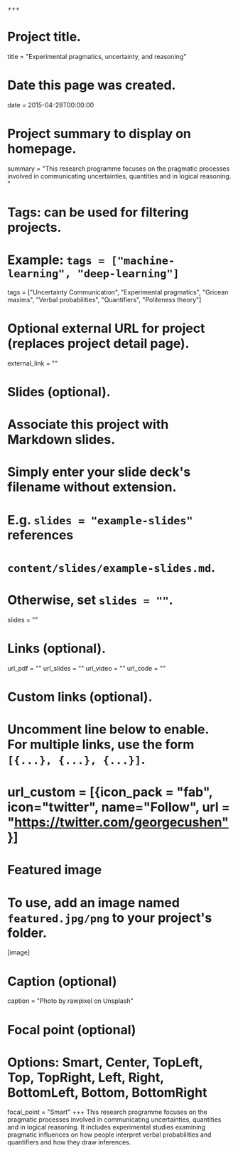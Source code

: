 +++
# Project title.
title = "Experimental pragmatics, uncertainty, and reasoning"

# Date this page was created.
date = 2015-04-28T00:00:00

# Project summary to display on homepage.
summary = "This research programme focuses on the pragmatic processes involved in communicating uncertainties, quantities and in logical reasoning. "

# Tags: can be used for filtering projects.
# Example: `tags = ["machine-learning", "deep-learning"]`
tags = ["Uncertainty Communication", "Experimental pragmatics", "Gricean maxims", "Verbal probabilities", "Quantifiers", "Politeness theory"]

# Optional external URL for project (replaces project detail page).
external_link = ""

# Slides (optional).
#   Associate this project with Markdown slides.
#   Simply enter your slide deck's filename without extension.
#   E.g. `slides = "example-slides"` references 
#   `content/slides/example-slides.md`.
#   Otherwise, set `slides = ""`.
slides = ""

# Links (optional).
url_pdf = ""
url_slides = ""
url_video = ""
url_code = ""

# Custom links (optional).
# Uncomment line below to enable. For multiple links, use the form `[{...}, {...}, {...}]`.
# url_custom = [{icon_pack = "fab", icon="twitter", name="Follow", url = "https://twitter.com/georgecushen"}]

# Featured image
# To use, add an image named `featured.jpg/png` to your project's folder. 
[image]
  # Caption (optional)
  caption = "Photo by rawpixel on Unsplash"
  
  # Focal point (optional)
  # Options: Smart, Center, TopLeft, Top, TopRight, Left, Right, BottomLeft, Bottom, BottomRight
  focal_point = "Smart"
+++
This research programme focuses on the pragmatic processes involved in communicating uncertainties, quantities and in logical reasoning. It includes experimental studies examining pragmatic influences on how people interpret verbal probabilities and quantifiers and how they draw inferences.
